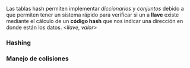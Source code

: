 Las tablas hash permiten implementar *diccionarios* y *conjuntos* debido a que permiten tener un sistema rápido para verificar si un a **llave** existe mediante el cálculo de un **código hash** que nos indicar una dirección en donde están los datos. 
<*llave*, *valor*>

### Hashing

### Manejo de colisiones
